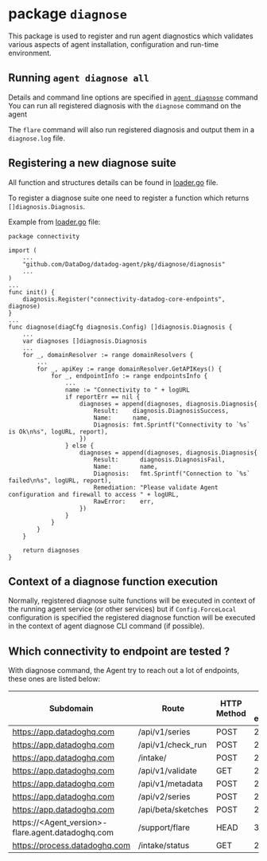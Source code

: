 # package `diagnose`

This package is used to register and run agent diagnostics which validates various aspects of agent installation, configuration and run-time environment.

## Running ```agent diagnose all```
Details and command line options are specified in [```agent diagnose```](/cmd/agent/subcommands/diagnose/README.md) command
You can run all registered diagnosis with the `diagnose` command on the agent

The `flare` command will also run registered diagnosis and output them in a `diagnose.log` file.

## Registering a new diagnose suite
All function and structures details can be found in [loader.go](./diagnosis/loader.go) file.

To register a diagnose suite one need to register a function which returns ```[]diagnosis.Diagnosis```.

Example from [loader.go](./connectivity/core_endpoint.go) file:
```
package connectivity

import (
    ...
	"github.com/DataDog/datadog-agent/pkg/diagnose/diagnosis"
    ...
)
...
func init() {
	diagnosis.Register("connectivity-datadog-core-endpoints", diagnose)
}
...
func diagnose(diagCfg diagnosis.Config) []diagnosis.Diagnosis {
    ...
    var diagnoses []diagnosis.Diagnosis
    ...
	for _, domainResolver := range domainResolvers {
        ...
		for _, apiKey := range domainResolver.GetAPIKeys() {
			for _, endpointInfo := range endpointsInfo {
                ...
				name := "Connectivity to " + logURL
				if reportErr == nil {
					diagnoses = append(diagnoses, diagnosis.Diagnosis{
						Result:    diagnosis.DiagnosisSuccess,
						Name:      name,
						Diagnosis: fmt.Sprintf("Connectivity to `%s` is Ok\n%s", logURL, report),
					})
				} else {
					diagnoses = append(diagnoses, diagnosis.Diagnosis{
						Result:      diagnosis.DiagnosisFail,
						Name:        name,
						Diagnosis:   fmt.Sprintf("Connection to `%s` failed\n%s", logURL, report),
						Remediation: "Please validate Agent configuration and firewall to access " + logURL,
						RawError:    err,
					})
				}
			}
		}
	}

	return diagnoses
}
```

## Context of a diagnose function execution
Normally, registered diagnose suite functions will be executed in context of the running agent service (or other services) but if ```Config.ForceLocal``` configuration is specified the registered diagnose function will be executed in the context of agent diagnose CLI command (if possible).

## Which connectivity to endpoint are tested ?
With diagnose command, the Agent try to reach out a lot of endpoints, these ones are listed below:

| Subdomain | Route | HTTP Method | Status Code expected |
|-----------|-------|-------------|----------------------|
| https://app.datadoghq.com | /api/v1/series | POST | 200 |
| https://app.datadoghq.com | /api/v1/check_run | POST | 200 |
| https://app.datadoghq.com | /intake/ | POST | 200 |
| https://app.datadoghq.com | /api/v1/validate | GET | 200 |
| https://app.datadoghq.com | /api/v1/metadata | POST | 200 |
| https://app.datadoghq.com | /api/v2/series | POST | 200 |
| https://app.datadoghq.com | /api/beta/sketches | POST | 200 |
| https://\<Agent_version>-flare.agent.datadoghq.com | /support/flare | HEAD | 307 |
| https://process.datadoghq.com | /intake/status | GET | 200 |



